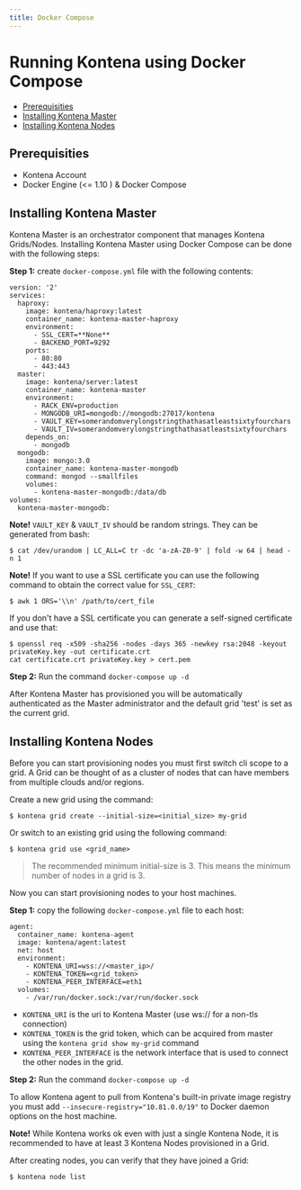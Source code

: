 ```yaml
---
title: Docker Compose
---
```


# Running Kontena using Docker Compose

- [Prerequisities](docker-compose#prerequisities)
- [Installing Kontena Master](docker-compose#installing-kontena-master)
- [Installing Kontena Nodes](docker-compose#installing-kontena-nodes)

## Prerequisities

- Kontena Account
- Docker Engine (<= 1.10 ) & Docker Compose

## Installing Kontena Master

Kontena Master is an orchestrator component that manages Kontena Grids/Nodes. Installing Kontena Master using Docker Compose can be done with the following steps:

**Step 1:** create `docker-compose.yml` file with the following contents:

```
version: '2'
services:
  haproxy:
    image: kontena/haproxy:latest
    container_name: kontena-master-haproxy
    environment:
      - SSL_CERT=**None**
      - BACKEND_PORT=9292
    ports:
      - 80:80
      - 443:443    
  master:
    image: kontena/server:latest
    container_name: kontena-master
    environment:
      - RACK_ENV=production
      - MONGODB_URI=mongodb://mongodb:27017/kontena
      - VAULT_KEY=somerandomverylongstringthathasatleastsixtyfourchars
      - VAULT_IV=somerandomverylongstringthathasatleastsixtyfourchars
    depends_on:
      - mongodb
  mongodb:
    image: mongo:3.0
    container_name: kontena-master-mongodb
    command: mongod --smallfiles
    volumes:
      - kontena-master-mongodb:/data/db    
volumes:
  kontena-master-mongodb:
```

**Note!** `VAULT_KEY` & `VAULT_IV` should be random strings. They can be generated from bash:

```
$ cat /dev/urandom | LC_ALL=C tr -dc 'a-zA-Z0-9' | fold -w 64 | head -n 1
```

**Note!** If you want to use a SSL certificate you can use the following command to obtain the correct value for `SSL_CERT`:
```
$ awk 1 ORS='\\n' /path/to/cert_file
```

If you don't have a SSL certificate you can generate a self-signed certificate and use that:
```
$ openssl req -x509 -sha256 -nodes -days 365 -newkey rsa:2048 -keyout privateKey.key -out certificate.crt
cat certificate.crt privateKey.key > cert.pem
```

**Step 2:** Run the command `docker-compose up -d`

After Kontena Master has provisioned you will be automatically authenticated as the Master administrator and the default grid 'test' is set as the current grid.

## Installing Kontena Nodes

Before you can start provisioning nodes you must first switch cli scope to a grid. A Grid can be thought of as a cluster of nodes that can have members from multiple clouds and/or regions.

Create a new grid using the command:

```
$ kontena grid create --initial-size=<initial_size> my-grid
```

Or switch to an existing grid using the following command:

```
$ kontena grid use <grid_name>
```

> The recommended minimum initial-size is 3. This means the minimum number of nodes in a grid is 3.

Now you can start provisioning nodes to your host machines.

**Step 1:** copy the following `docker-compose.yml` file to each host:

```
agent:
  container_name: kontena-agent
  image: kontena/agent:latest
  net: host
  environment:
    - KONTENA_URI=wss://<master_ip>/
    - KONTENA_TOKEN=<grid_token>
    - KONTENA_PEER_INTERFACE=eth1
  volumes:
    - /var/run/docker.sock:/var/run/docker.sock
```

- `KONTENA_URI` is the uri to Kontena Master (use ws:// for a non-tls connection)
- `KONTENA_TOKEN` is the grid token, which can be acquired from master using the `kontena grid show my-grid` command
- `KONTENA_PEER_INTERFACE` is the network interface that is used to connect the other nodes in the grid.

**Step 2:** Run the command `docker-compose up -d`

To allow Kontena agent to pull from Kontena's built-in private image registry you must add `--insecure-registry="10.81.0.0/19"` to Docker daemon options on the host machine.

**Note!** While Kontena works ok even with just a single Kontena Node, it is recommended to have at least 3 Kontena Nodes provisioned in a Grid.

After creating nodes, you can verify that they have joined a Grid:

```
$ kontena node list
```

